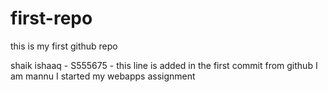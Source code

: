 # first-repo
this is my first github repo

shaik ishaaq - S555675 - this line is added in the first commit from github
I am mannu 
I started my webapps assignment 
